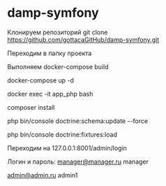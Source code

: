 # damp-symfony

Клонируем репозиторий
git clone https://github.com/gottacaGitHub/damp-symfony.git

Переходим в папку проекта

Выполняем 
docker-compose build

docker-compose up -d 

docker exec -it app_php bash

composer install

php bin/console doctrine:schema:update --force     

php bin/console doctrine:fixtures:load

Переходим на 127.0.0.1:8001/admin/login


Логин и пароль:
manager@manager.ru 
manager

admin@admin.ru
admin1

